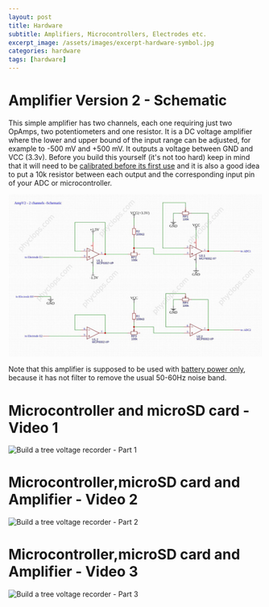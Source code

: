 ```yaml
---
layout: post
title: Hardware
subtitle: Amplifiers, Microcontrollers, Electrodes etc.
excerpt_image: /assets/images/excerpt-hardware-symbol.jpg
categories: hardware
tags: [hardware]
---
```


# Amplifier Version 2 - Schematic
This simple amplifier has two channels, each one requiring just two OpAmps, two potentiometers and one resistor. It is a DC voltage amplifier where the lower and upper bound of the input range can be adjusted, for example to -500 mV and +500 mV. It outputs a voltage between GND and VCC (3.3v). Before you build this yourself (it's not too hard) keep in mind that it will need to be [calibrated before its first use]() and it is also a good idea to put a 10k resistor between each output and the corresponding input pin of your ADC or microcontroller.

![](/assets/images/AmpV2-Schematic-Used-in-2022-2023-2024-Watermarked.jpg)

Note that this amplifier is supposed to be used with [battery power only](), because it has not filter to remove the usual 50-60Hz noise band.

# Microcontroller and microSD card - Video 1
![Build a tree voltage recorder - Part 1](//youtu.be/Cl2CVbAjqY4)


#  Microcontroller,microSD card and Amplifier - Video 2
![Build a tree voltage recorder - Part 2](//youtu.be/--fo21yq_ik)


# Microcontroller,microSD card and Amplifier - Video 3
![Build a tree voltage recorder - Part 3](//youtu.be/d0800QyAbI4)
